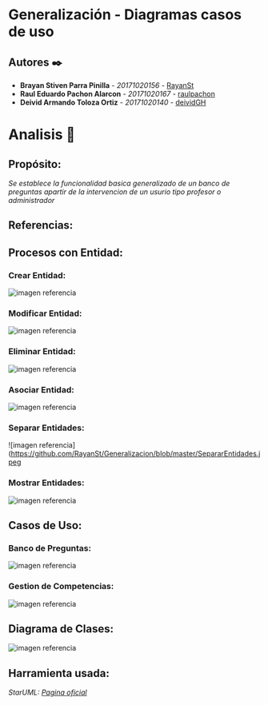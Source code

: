 # Generalización - Diagramas casos de uso

## Autores ✒️

* **Brayan Stiven Parra Pinilla** - *20171020156* - [RayanSt](https://github.com/RayanSt)
* **Raul Eduardo Pachon Alarcon** - *20171020167* - [raulpachon](https://github.com/raulpachon)
* **Deivid Armando Toloza Ortiz** - *20171020140* - [deividGH](https://github.com/deividGH)

# Analisis 📌

## Propósito: 

_Se establece la funcionalidad basica generalizado de un banco de preguntas apartir de la intervencion de un usurio tipo profesor o administrador_


## Referencias: 
## Procesos con Entidad: 

### Crear Entidad:
![imagen referencia](https://github.com/RayanSt/Generalizacion/blob/master/CrearEntidad.jpeg)

### Modificar Entidad:
![imagen referencia](https://github.com/RayanSt/Generalizacion/blob/master/ModificarEntidad.jpeg)

### Eliminar Entidad:
![imagen referencia](https://github.com/RayanSt/Generalizacion/blob/master/EliminarEntidad.jpeg)

### Asociar Entidad:
![imagen referencia](https://github.com/RayanSt/Generalizacion/blob/master/AsociarEntidades.jpeg)

### Separar Entidades:
![imagen referencia](https://github.com/RayanSt/Generalizacion/blob/master/SepararEntidades.jpeg

### Mostrar Entidades:
![imagen referencia](https://github.com/RayanSt/Generalizacion/blob/master/Mostrar.jpeg)

## Casos de Uso:
### Banco de Preguntas:
![imagen referencia](https://github.com/RayanSt/Generalizacion/blob/master/BancoPreguntas.jpeg)
### Gestion de Competencias:
![imagen referencia](https://github.com/RayanSt/Generalizacion/blob/master/GestionCompetencias.jpeg)

## Diagrama de Clases: 
![imagen referencia](https://github.com/RayanSt/Generalizacion/blob/master/Clases.jpeg)


## Harramienta usada: 

_StarUML: [Pagina oficial](http://staruml.io)_
